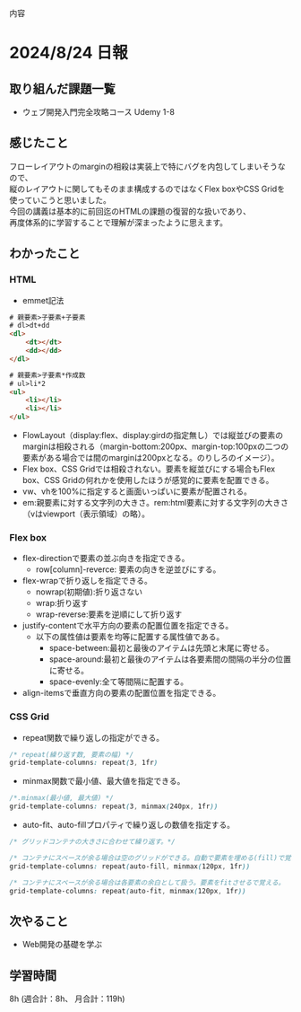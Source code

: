 内容
# 2024/8/24 日報
## 取り組んだ課題一覧
+ ウェブ開発入門完全攻略コース Udemy 1-8

## 感じたこと
フローレイアウトのmarginの相殺は実装上で特にバグを内包してしまいそうなので、  
縦のレイアウトに関してもそのまま構成するのではなくFlex boxやCSS Gridを使っていこうと思いました。  
今回の講義は基本的に前回迄のHTMLの課題の復習的な扱いであり、  
再度体系的に学習することで理解が深まったように思えます。  

## わかったこと

### HTML
+ emmet記法
```html
# 親要素>子要素+子要素
# dl>dt+dd
<dl>
    <dt></dt>
    <dd></dd>
</dl>

# 親要素>子要素*作成数
# ul>li*2
<ul>
    <li></li>
    <li></li>
</ul>
``` 
+ FlowLayout（display:flex、display:girdの指定無し）では縦並びの要素のmarginは相殺される（margin-bottom:200px、margin-top:100pxの二つの要素がある場合では間のmarginは200pxとなる。のりしろのイメージ）。
+ Flex box、CSS Gridでは相殺されない。要素を縦並びにする場合もFlex box、CSS Gridの何れかを使用したほうが感覚的に要素を配置できる。
+ vw、vhを100%に指定すると画面いっぱいに要素が配置される。
+ em:親要素に対する文字列の大きさ。rem:html要素に対する文字列の大きさ（vはviewport（表示領域）の略）。

### Flex box
+ flex-directionで要素の並ぶ向きを指定できる。
    + row[column]-reverce:  要素の向きを逆並びにする。
+ flex-wrapで折り返しを指定できる。
    + nowrap(初期値):折り返さない
    + wrap:折り返す
    + wrap-reverse:要素を逆順にして折り返す
+ justify-contentで水平方向の要素の配置位置を指定できる。
    + 以下の属性値は要素を均等に配置する属性値である。
        + space-between:最初と最後のアイテムは先頭と末尾に寄せる。
        + space-around:最初と最後のアイテムは各要素間の間隔の半分の位置に寄せる。
        + space-evenly:全て等間隔に配置する。
+ align-itemsで垂直方向の要素の配置位置を指定できる。

### CSS Grid
+ repeat関数で繰り返しの指定ができる。
``` css
/* repeat(繰り返す数, 要素の幅) */
grid-template-columns: repeat(3, 1fr)
```
+ minmax関数で最小値、最大値を指定できる。
```css
/*.minmax(最小値, 最大値) */
grid-template-columns: repeat(3, minmax(240px, 1fr))
```
+ auto-fit、auto-fillプロパティで繰り返しの数値を指定する。
```css
/* グリッドコンテナの大きさに合わせて繰り返す。*/

/* コンテナにスペースが余る場合は空のグリッドができる。自動で要素を埋める(fill)で覚える  */
grid-template-columns: repeat(auto-fill, minmax(120px, 1fr))

/* コンテナにスペースが余る場合は各要素の余白として扱う。要素をfitさせるで覚える。  */
grid-template-columns: repeat(auto-fit, minmax(120px, 1fr))

```

## 次やること
+ Web開発の基礎を学ぶ

## 学習時間
8h (週合計：8h、 月合計：119h)